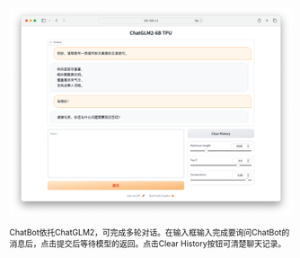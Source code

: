 
![Alt text](<../imgs/截屏2023-09-20 17.42.17.png>)

ChatBot依托ChatGLM2，可完成多轮对话。在输入框输入完成要询问ChatBot的消息后，点击提交后等待模型的返回。点击Clear History按钮可清楚聊天记录。